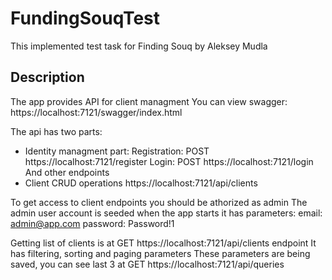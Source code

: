 # FundingSouqTest

This implemented test task for Finding Souq by Aleksey Mudla

## Description

The app provides API for client managment
You can view swagger: https://localhost:7121/swagger/index.html

The api has two parts: 
- Identity managment part:
  Registration: POST https://localhost:7121/register
  Login: POST https://localhost:7121/login
  And other endpoints
- Client CRUD operations https://localhost:7121/api/clients

To get access to client endpoints you should be athorized as admin
The admin user account is seeded when the app starts
it has parameters:
email: admin@app.com
password: Password!1

Getting list of clients is at GET https://localhost:7121/api/clients endpoint
It has filtering, sorting and paging parameters
These parameters are being saved, you can see last 3 at GET https://localhost:7121/api/queries
